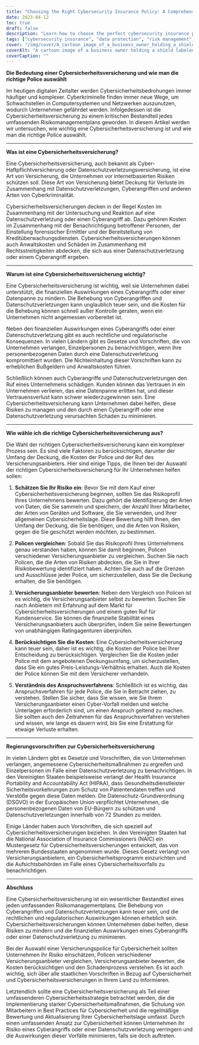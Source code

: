 ```yaml
---
title: "Choosing the Right Cybersecurity Insurance Policy: A Comprehensive Guide"
date: 2023-04-12
toc: true
draft: false
description: "Learn how to choose the perfect cybersecurity insurance policy to protect your business against cyber threats."
tags: ["cybersecurity insurance", "data protection", "risk management", "cybersecurity policy", "data security", "cyber attacks", "cyber insurance", "network security", "business continuity", "insurance coverage", "data breach", "insurance policy", "IT security", "incident response", "risk assessment", "cybercrime", "financial protection", "cyber threats", "insurance claims", "business insurance"]
cover: "/img/cover/A_cartoon_image_of_a_business_owner_holding_a_shield.png"
coverAlt: "A cartoon image of a business owner holding a shield labeled cybersecurity insurance and blocking cyber threats."
coverCaption: ""
---
```

 **Die Bedeutung einer Cybersicherheitsversicherung und wie man die richtige Police auswählt**  Im heutigen digitalen Zeitalter werden Cybersicherheitsbedrohungen immer häufiger und komplexer. Cyberkriminelle finden immer neue Wege, um Schwachstellen in Computersystemen und Netzwerken auszunutzen, wodurch Unternehmen gefährdet werden. Infolgedessen ist die Cybersicherheitsversicherung zu einem kritischen Bestandteil jedes umfassenden Risikomanagementplans geworden. In diesem Artikel werden wir untersuchen, wie wichtig eine Cybersicherheitsversicherung ist und wie man die richtige Police auswählt.  ______  **Was ist eine Cybersicherheitsversicherung?**  Eine Cybersicherheitsversicherung, auch bekannt als Cyber-Haftpflichtversicherung oder Datenschutzverletzungsversicherung, ist eine Art von Versicherung, die Unternehmen vor internetbasierten Risiken schützen soll. Diese Art von Versicherung bietet Deckung für Verluste im Zusammenhang mit Datenschutzverletzungen, Cyberangriffen und anderen Arten von Cyberkriminalität.  Cybersicherheitsversicherungen decken in der Regel Kosten im Zusammenhang mit der Untersuchung und Reaktion auf eine Datenschutzverletzung oder einen Cyberangriff ab. Dazu gehören Kosten im Zusammenhang mit der Benachrichtigung betroffener Personen, der Einstellung forensischer Ermittler und der Bereitstellung von Kreditüberwachungsdiensten. Cybersicherheitsversicherungen können auch Anwaltskosten und Schäden im Zusammenhang mit Rechtsstreitigkeiten abdecken, die sich aus einer Datenschutzverletzung oder einem Cyberangriff ergeben.  ______  **Warum ist eine Cybersicherheitsversicherung wichtig?**  Eine Cybersicherheitsversicherung ist wichtig, weil sie Unternehmen dabei unterstützt, die finanziellen Auswirkungen eines Cyberangriffs oder einer Datenpanne zu mindern. Die Behebung von Cyberangriffen und Datenschutzverletzungen kann unglaublich teuer sein, und die Kosten für die Behebung können schnell außer Kontrolle geraten, wenn ein Unternehmen nicht angemessen vorbereitet ist.  Neben den finanziellen Auswirkungen eines Cyberangriffs oder einer Datenschutzverletzung gibt es auch rechtliche und regulatorische Konsequenzen. In vielen Ländern gibt es Gesetze und Vorschriften, die von Unternehmen verlangen, Einzelpersonen zu benachrichtigen, wenn ihre personenbezogenen Daten durch eine Datenschutzverletzung kompromittiert wurden. Die Nichteinhaltung dieser Vorschriften kann zu erheblichen Bußgeldern und Anwaltskosten führen.  Schließlich können auch Cyberangriffe und Datenschutzverletzungen den Ruf eines Unternehmens schädigen. Kunden können das Vertrauen in ein Unternehmen verlieren, das eine Datenpanne erlitten hat, und dieser Vertrauensverlust kann schwer wiederzugewinnen sein. Eine Cybersicherheitsversicherung kann Unternehmen dabei helfen, diese Risiken zu managen und den durch einen Cyberangriff oder eine Datenschutzverletzung verursachten Schaden zu minimieren.  ______  **Wie wähle ich die richtige Cybersicherheitsversicherung aus?**  Die Wahl der richtigen Cybersicherheitsversicherung kann ein komplexer Prozess sein. Es sind viele Faktoren zu berücksichtigen, darunter der Umfang der Deckung, die Kosten der Police und der Ruf des Versicherungsanbieters. Hier sind einige Tipps, die Ihnen bei der Auswahl der richtigen Cybersicherheitsversicherung für Ihr Unternehmen helfen sollen:  1. **Schätzen Sie Ihr Risiko ein**: Bevor Sie mit dem Kauf einer Cybersicherheitsversicherung beginnen, sollten Sie das Risikoprofil Ihres Unternehmens bewerten. Dazu gehört die Identifizierung der Arten von Daten, die Sie sammeln und speichern, der Anzahl Ihrer Mitarbeiter, der Arten von Geräten und Software, die Sie verwenden, und Ihrer allgemeinen Cybersicherheitslage. Diese Bewertung hilft Ihnen, den Umfang der Deckung, die Sie benötigen, und die Arten von Risiken, gegen die Sie geschützt werden möchten, zu bestimmen.  2. **Policen vergleichen**: Sobald Sie das Risikoprofil Ihres Unternehmens genau verstanden haben, können Sie damit beginnen, Policen verschiedener Versicherungsanbieter zu vergleichen. Suchen Sie nach Policen, die die Arten von Risiken abdecken, die Sie in Ihrer Risikobewertung identifiziert haben. Achten Sie auch auf die Grenzen und Ausschlüsse jeder Police, um sicherzustellen, dass Sie die Deckung erhalten, die Sie benötigen.  3. **Versicherungsanbieter bewerten**: Neben dem Vergleich von Policen ist es wichtig, die Versicherungsanbieter selbst zu bewerten. Suchen Sie nach Anbietern mit Erfahrung auf dem Markt für Cybersicherheitsversicherungen und einem guten Ruf für Kundenservice. Sie können die finanzielle Stabilität eines Versicherungsanbieters auch überprüfen, indem Sie seine Bewertungen von unabhängigen Ratingagenturen überprüfen.  4. **Berücksichtigen Sie die Kosten**: Eine Cybersicherheitsversicherung kann teuer sein, daher ist es wichtig, die Kosten der Police bei Ihrer Entscheidung zu berücksichtigen. Vergleichen Sie die Kosten jeder Police mit dem angebotenen Deckungsumfang, um sicherzustellen, dass Sie ein gutes Preis-Leistungs-Verhältnis erhalten. Auch die Kosten der Police können Sie mit dem Versicherer verhandeln.  5. **Verständnis des Anspruchsverfahrens**: Schließlich ist es wichtig, das Anspruchsverfahren für jede Police, die Sie in Betracht ziehen, zu verstehen. Stellen Sie sicher, dass Sie wissen, wie Sie Ihrem Versicherungsanbieter einen Cyber-Vorfall melden und welche Unterlagen erforderlich sind, um einen Anspruch geltend zu machen. Sie sollten auch den Zeitrahmen für das Anspruchsverfahren verstehen und wissen, wie lange es dauern wird, bis Sie eine Erstattung für etwaige Verluste erhalten.  ______  **Regierungsvorschriften zur Cybersicherheitsversicherung**  In vielen Ländern gibt es Gesetze und Vorschriften, die von Unternehmen verlangen, angemessene Cybersicherheitsmaßnahmen zu ergreifen und Einzelpersonen im Falle einer Datenschutzverletzung zu benachrichtigen. In den Vereinigten Staaten beispielsweise verlangt der Health Insurance Portability and Accountability Act (HIPAA), dass Gesundheitsdienstleister Sicherheitsvorkehrungen zum Schutz von Patientendaten treffen und Verstöße gegen diese Daten melden. Die Datenschutz-Grundverordnung (DSGVO) in der Europäischen Union verpflichtet Unternehmen, die personenbezogenen Daten von EU-Bürgern zu schützen und Datenschutzverletzungen innerhalb von 72 Stunden zu melden.  Einige Länder haben auch Vorschriften, die sich speziell auf Cybersicherheitsversicherungen beziehen. In den Vereinigten Staaten hat die National Association of Insurance Commissioners (NAIC) ein Mustergesetz für Cybersicherheitsversicherungen entwickelt, das von mehreren Bundesstaaten angenommen wurde. Dieses Gesetz verlangt von Versicherungsanbietern, ein Cybersicherheitsprogramm einzurichten und die Aufsichtsbehörden im Falle eines Cybersicherheitsvorfalls zu benachrichtigen.  ______  **Abschluss**  Eine Cybersicherheitsversicherung ist ein wesentlicher Bestandteil eines jeden umfassenden Risikomanagementplans. Die Behebung von Cyberangriffen und Datenschutzverletzungen kann teuer sein, und die rechtlichen und regulatorischen Auswirkungen können erheblich sein. Cybersicherheitsversicherungen können Unternehmen dabei helfen, diese Risiken zu mindern und die finanziellen Auswirkungen eines Cyberangriffs oder einer Datenschutzverletzung zu minimieren.  Bei der Auswahl einer Versicherungspolice für Cybersicherheit sollten Unternehmen ihr Risiko einschätzen, Policen verschiedener Versicherungsanbieter vergleichen, Versicherungsanbieter bewerten, die Kosten berücksichtigen und den Schadenprozess verstehen. Es ist auch wichtig, sich über alle staatlichen Vorschriften in Bezug auf Cybersicherheit und Cybersicherheitsversicherungen in Ihrem Land zu informieren.  Letztendlich sollte eine Cybersicherheitsversicherung als Teil einer umfassenderen Cybersicherheitsstrategie betrachtet werden, die die Implementierung starker Cybersicherheitsmaßnahmen, die Schulung von Mitarbeitern in Best Practices für Cybersicherheit und die regelmäßige Bewertung und Aktualisierung Ihrer Cybersicherheitslage umfasst. Durch einen umfassenden Ansatz zur Cybersicherheit können Unternehmen ihr Risiko eines Cyberangriffs oder einer Datenschutzverletzung verringern und die Auswirkungen dieser Vorfälle minimieren, falls sie doch auftreten.